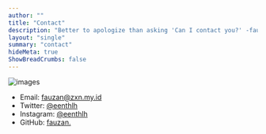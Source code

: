 ```yaml
---
author: ""
title: "Contact"
description: "Better to apologize than asking 'Can I contact you?' -faultables"
layout: "single"
summary: "contact"
hideMeta: true
ShowBreadCrumbs: false
---
```


![images](/contact.jpg#center)

- Email: [fauzan@zxn.my.id](mailto:fauzan@zxn.my.id)
- Twitter: [@eenthlh](https://twitter.com/eenthlh)
- Instagram: [@eenthlh](https://instagram.com/eenthlh)
- GitHub: [fauzan.](https://github.com/fzzzn)